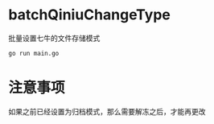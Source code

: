 # batchQiniuChangeType
批量设置七牛的文件存储模式

```
go run main.go
```

# 注意事项
如果之前已经设置为归档模式，那么需要解冻之后，才能再更改



